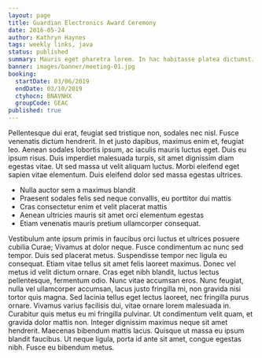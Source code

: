 ```yaml
---
layout: page
title: Guardian Electronics Award Ceremony
date: 2016-05-24
author: Kathryn Haynes
tags: weekly links, java
status: published
summary: Mauris eget pharetra lorem. In hac habitasse platea dictumst. Nullam.
banner: images/banner/meeting-01.jpg
booking:
  startDate: 03/06/2019
  endDate: 03/10/2019
  ctyhocn: BNAVNHX
  groupCode: GEAC
published: true
---
```

Pellentesque dui erat, feugiat sed tristique non, sodales nec nisl. Fusce venenatis dictum hendrerit. In et justo dapibus, maximus enim et, feugiat leo. Aenean sodales lobortis ipsum, ac iaculis mauris luctus eget. Duis eu ipsum risus. Duis imperdiet malesuada turpis, sit amet dignissim diam egestas vitae. Ut sed massa ut velit aliquam luctus. Morbi eleifend eget sapien vitae elementum. Duis eleifend dolor sed massa egestas ultrices.

* Nulla auctor sem a maximus blandit
* Praesent sodales felis sed neque convallis, eu porttitor dui mattis
* Cras consectetur enim et velit placerat mattis
* Aenean ultricies mauris sit amet orci elementum egestas
* Etiam venenatis mauris pretium ullamcorper consequat.

Vestibulum ante ipsum primis in faucibus orci luctus et ultrices posuere cubilia Curae; Vivamus at dolor neque. Fusce condimentum ac nunc sed tempor. Duis sed placerat metus. Suspendisse tempor nec ligula eu consequat. Etiam vitae tellus sit amet felis laoreet maximus. Donec vel metus id velit dictum ornare.
Cras eget nibh blandit, luctus lectus pellentesque, fermentum odio. Nunc vitae accumsan eros. Nunc feugiat, nulla vel ullamcorper accumsan, lacus justo fringilla mi, non gravida nisi tortor quis magna. Sed lacinia tellus eget lectus laoreet, nec fringilla purus ornare. Vivamus varius facilisis dui, vitae ornare lorem malesuada in. Curabitur quis metus eu mi fringilla pulvinar. Ut condimentum velit quam, et gravida dolor mattis non. Integer dignissim maximus neque sit amet hendrerit. Maecenas bibendum mattis lacus. Quisque ut massa eu ipsum blandit faucibus. Ut neque ligula, porta id ante sit amet, congue egestas nibh. Fusce eu bibendum metus.
